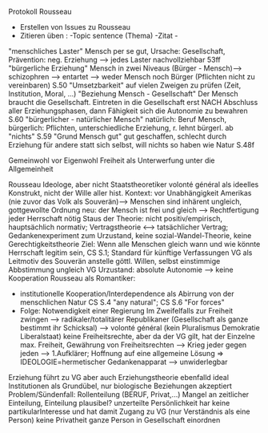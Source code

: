 Protokoll Rousseau

- Erstellen von Issues zu Rousseau
- Zitieren üben : -Topic sentence (Thema) -Zitat -

"menschliches Laster" Mensch per se gut, Ursache: Gesellschaft, Prävention: neg. Erziehung --> jedes Laster nachvollziehbar 53ff
"bürgerliche Erziehung" Mensch in zwei Niveaus (Bürger - Mensch)--> schizophren --> entartet --> weder Mensch noch Bürger (Pflichten nicht zu vereinbaren) S.50
"Umsetzbarkeit" auf vielen Zweigen zu prüfen (Zeit, Institution, Moral, ...)
"Beziehung Mensch - Gesellschaft" Der Mensch braucht die Gesellschaft. Eintreten in die Gesellschaft erst NACH Abschluss aller Erziehungsphasen, dann Fähigkeit sich die Autonomie zu bewahren S.60
"bürgerlicher - natürlicher Mensch" natürlich: Beruf Mensch, bürgerlich: Pflichten, unterschiedliche Erziehung, r. lehnt bürgerl. ab "nichts" S.59
"Grund Mensch gut" gut geschaffen, schlecht durch Erziehung für andere statt sich selbst, will nichts so haben wie Natur S.48f

Gemeinwohl vor Eigenwohl
Freiheit als Unterwerfung unter die Allgemeinheit

Rousseau Ideologe, aber nicht Staatstheoretiker
volonté général als ideelles Konstrukt, nicht der Wille aller
hist. Kontext: vor Unabhängigkeit Amerikas (nie zuvor das Volk als Souverän)--> Menschen sind inhärent ungleich, gottgewollte Ordnung
neu: der Mensch ist frei und gleich --> Rechtfertigung jeder Herrschaft nötig
Staus der Theorie: nicht positiv/empirisch, hauptsächlich normativ; Vertragstheorie <--> tatsächlicher Vertrag; Gedankenexperiment zum Urzustand, keine sozial-Wandel-Theorie, keine Gerechtigkeitstheorie
Ziel: Wenn alle Menschen gleich wann und wie könnte Herrschaft legitim sein, CS S.1; Standard für künftige Verfassungen
VG als Leitmotiv des Souverän anstelle göttl. Willen, selbst einstimmige Abbstimmung ungleich VG
Urzustand: absolute Autonomie --> keine Kooperation
Rousseau als Romantiker:
- institutionelle Kooperation/Interdependence als Abirrung von der menschlichen Natur CS S.4 "any natural"; CS S.6 "For forces"
- Folge: Notwendigkeit einer Regierung
Im Zweifelfalls zur Freiheit zwingen
--> radikaler/totalitärer Republikaner (Gesellschaft als ganze bestimmt ihr Schicksal) --> volonté général (kein Pluralismus Demokratie Liberalstaat)
keine Freiheitsrechte, aber da der VG gilt, hat der Einzelne max. Freiheit, Gewährung von Freiheitsrechten --> Krieg jeder gegen jeden
--> 1.Aufklärer; Hoffnung auf eine allgemeine Lösung
=> IDEOLOGIE=hermetischer Gedankenapparat --> unwiderlegbar

Erziehung führt zu VG
aber auch Erziehungstheorie ebenfalld ideal
Institutionen als Grundübel, nur biologische Beziehungen akzeptiert
Problem/Sündenfall: Rollenteilung (BERUF, Privat,...)
Mangel an zeitlicher Einteilung, Einteilung plausibel?
unzerteilte Persönlichkeit har keine partikularInteresse und hat damit Zugang zu VG (nur Verständnis als eine Person) keine Privatheit ganze Person in Gesellschaft einordnen
